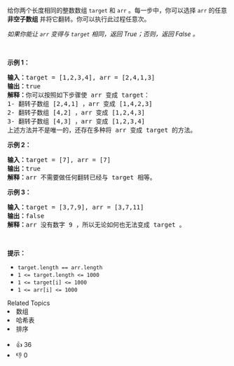 <p>给你两个长度相同的整数数组&nbsp;<code>target</code>&nbsp;和&nbsp;<code>arr</code>&nbsp;。每一步中，你可以选择&nbsp;<code>arr</code>&nbsp;的任意 <strong>非空子数组</strong>&nbsp;并将它翻转。你可以执行此过程任意次。</p>

<p><em>如果你能让 <code>arr</code>&nbsp;变得与 <code>target</code>&nbsp;相同，返回 True；否则，返回 False 。</em></p>

<p>&nbsp;</p>

<p><strong>示例 1：</strong></p>

<pre>
<strong>输入：</strong>target = [1,2,3,4], arr = [2,4,1,3]
<strong>输出：</strong>true
<strong>解释：</strong>你可以按照如下步骤使 arr 变成 target：
1- 翻转子数组 [2,4,1] ，arr 变成 [1,4,2,3]
2- 翻转子数组 [4,2] ，arr 变成 [1,2,4,3]
3- 翻转子数组 [4,3] ，arr 变成 [1,2,3,4]
上述方法并不是唯一的，还存在多种将 arr 变成 target 的方法。
</pre>

<p><strong>示例 2：</strong></p>

<pre>
<strong>输入：</strong>target = [7], arr = [7]
<strong>输出：</strong>true
<strong>解释：</strong>arr 不需要做任何翻转已经与 target 相等。
</pre>

<p><strong>示例 3：</strong></p>

<pre>
<strong>输入：</strong>target = [3,7,9], arr = [3,7,11]
<strong>输出：</strong>false
<strong>解释：</strong>arr 没有数字 9 ，所以无论如何也无法变成 target 。
</pre>

<p>&nbsp;</p>

<p><strong>提示：</strong></p>

<ul>
	<li><code>target.length == arr.length</code></li>
	<li><code>1 &lt;= target.length &lt;= 1000</code></li>
	<li><code>1 &lt;= target[i] &lt;= 1000</code></li>
	<li><code>1 &lt;= arr[i] &lt;= 1000</code></li>
</ul>
<div><div>Related Topics</div><div><li>数组</li><li>哈希表</li><li>排序</li></div></div><br><div><li>👍 36</li><li>👎 0</li></div>